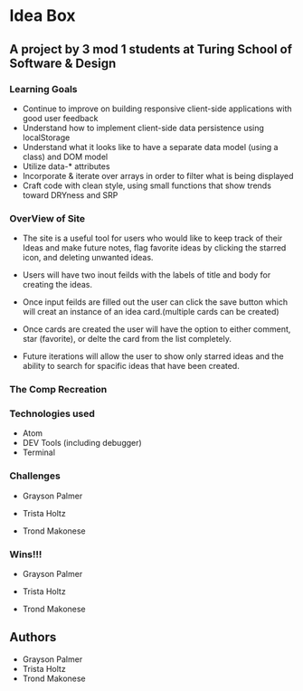 # Idea Box

## A project by 3 mod 1 students at Turing School of Software & Design

### Learning Goals

* Continue to improve on building responsive client-side applications with good user feedback
* Understand how to implement client-side data persistence using localStorage
* Understand what it looks like to have a separate data model (using a class) and DOM model
* Utilize data-* attributes
* Incorporate & iterate over arrays in order to filter what is being displayed
* Craft code with clean style, using small functions that show trends toward DRYness and SRP

### OverView of Site

* The site is a useful tool for users who would like to keep track of their Ideas and make future notes, flag favorite ideas by clicking the starred icon, and deleting unwanted ideas.

* Users will have two inout feilds with the labels of title and body for creating the ideas.

* Once input feilds are filled out the user can click the save button which will creat an instance of an idea card.(multiple cards can be created)

* Once cards are created the user will have the option to either comment, star (favorite), or delte the card from the list completely.

* Future iterations will allow the user to show only starred ideas and the ability to search for spacific ideas that have been created.

### The Comp Recreation 

### Technologies used

  * Atom
  * DEV Tools (including debugger)
  * Terminal

### Challenges

 
 * Grayson Palmer
 
 * Trista Holtz
 
 * Trond Makonese

### Wins!!!

* Grayson Palmer
 
 * Trista Holtz
 
 * Trond Makonese
 
## Authors

* Grayson Palmer
* Trista Holtz
* Trond Makonese
